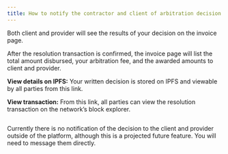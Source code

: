 ```yaml
---
title: How to notify the contractor and client of arbitration decision
---
```


Both client and provider will see the results of your decision on the invoice page.

After the resolution transaction is confirmed, the invoice page will list the total amount disbursed, your arbitration fee, and the awarded amounts to client and provider.  

**View details on IPFS:** Your written decision is stored on IPFS and viewable by all parties from this link.

**View transaction:** From this link, all parties can view the resolution transaction on the network’s block explorer.

![]()

Currently there is no notification of the decision to the client and provider outside of the platform, although this is a projected future feature. You will need to message them directly.
